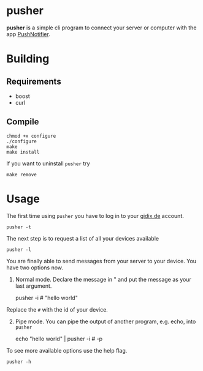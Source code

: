 # pusher
**pusher** is a simple cli program to connect your server or computer with the app [PushNotifier](http://www.pushnotifier.de/). 


# Building
## Requirements

* boost
* curl

## Compile

    chmod +x configure
    ./configure
    make
    make install

If you want to uninstall `pusher` try

    make remove


# Usage

The first time using `pusher` you have to log in to your [gidix.de](http://www.gidix.de/) account.

    pusher -t


The next step is to request a list of all your devices available

    pusher -l


You are finally able to send messages from your server to your device. You have two options now.

1) Normal mode.
Declare the message in " and put the message as your last argument.

    pusher -i # "hello world"

Replace the `#` with the id of your device.    


2) Pipe mode.
You can pipe the output of another program, e.g. echo, into `pusher`

    echo "hello world" | pusher -i # -p


To see more available options use the help flag.

    pusher -h
